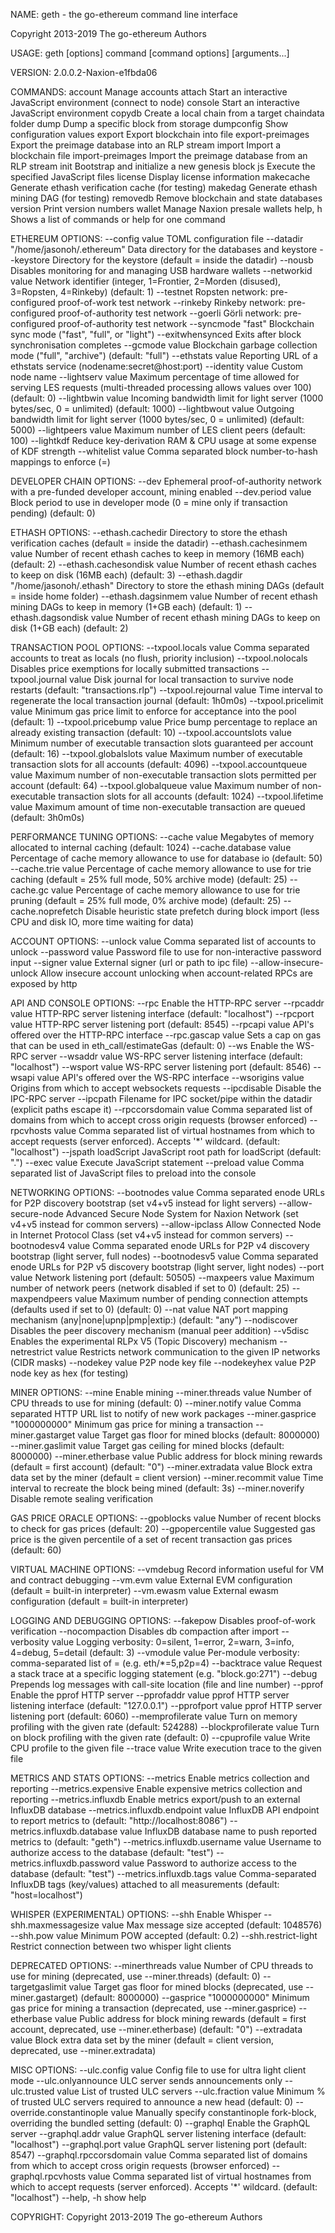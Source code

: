 NAME:
   geth - the go-ethereum command line interface

   Copyright 2013-2019 The go-ethereum Authors

USAGE:
   geth [options] command [command options] [arguments...]
   
VERSION:
   2.0.0.2-Naxion-e1fbda06
   
COMMANDS:
   account           Manage accounts
   attach            Start an interactive JavaScript environment (connect to node)
   console           Start an interactive JavaScript environment
   copydb            Create a local chain from a target chaindata folder
   dump              Dump a specific block from storage
   dumpconfig        Show configuration values
   export            Export blockchain into file
   export-preimages  Export the preimage database into an RLP stream
   import            Import a blockchain file
   import-preimages  Import the preimage database from an RLP stream
   init              Bootstrap and initialize a new genesis block
   js                Execute the specified JavaScript files
   license           Display license information
   makecache         Generate ethash verification cache (for testing)
   makedag           Generate ethash mining DAG (for testing)
   removedb          Remove blockchain and state databases
   version           Print version numbers
   wallet            Manage Naxion presale wallets
   help, h           Shows a list of commands or help for one command
   
ETHEREUM OPTIONS:
  --config value                       TOML configuration file
  --datadir "/home/jasonoh/.ethereum"  Data directory for the databases and keystore
  --keystore                           Directory for the keystore (default = inside the datadir)
  --nousb                              Disables monitoring for and managing USB hardware wallets
  --networkid value                    Network identifier (integer, 1=Frontier, 2=Morden (disused), 3=Ropsten, 4=Rinkeby) (default: 1)
  --testnet                            Ropsten network: pre-configured proof-of-work test network
  --rinkeby                            Rinkeby network: pre-configured proof-of-authority test network
  --goerli                             Görli network: pre-configured proof-of-authority test network
  --syncmode "fast"                    Blockchain sync mode ("fast", "full", or "light")
  --exitwhensynced                     Exits after block synchronisation completes
  --gcmode value                       Blockchain garbage collection mode ("full", "archive") (default: "full")
  --ethstats value                     Reporting URL of a ethstats service (nodename:secret@host:port)
  --identity value                     Custom node name
  --lightserv value                    Maximum percentage of time allowed for serving LES requests (multi-threaded processing allows values over 100) (default: 0)
  --lightbwin value                    Incoming bandwidth limit for light server (1000 bytes/sec, 0 = unlimited) (default: 1000)
  --lightbwout value                   Outgoing bandwidth limit for light server (1000 bytes/sec, 0 = unlimited) (default: 5000)
  --lightpeers value                   Maximum number of LES client peers (default: 100)
  --lightkdf                           Reduce key-derivation RAM & CPU usage at some expense of KDF strength
  --whitelist value                    Comma separated block number-to-hash mappings to enforce (<number>=<hash>)
  
DEVELOPER CHAIN OPTIONS:
  --dev               Ephemeral proof-of-authority network with a pre-funded developer account, mining enabled
  --dev.period value  Block period to use in developer mode (0 = mine only if transaction pending) (default: 0)
  
ETHASH OPTIONS:
  --ethash.cachedir                        Directory to store the ethash verification caches (default = inside the datadir)
  --ethash.cachesinmem value               Number of recent ethash caches to keep in memory (16MB each) (default: 2)
  --ethash.cachesondisk value              Number of recent ethash caches to keep on disk (16MB each) (default: 3)
  --ethash.dagdir "/home/jasonoh/.ethash"  Directory to store the ethash mining DAGs (default = inside home folder)
  --ethash.dagsinmem value                 Number of recent ethash mining DAGs to keep in memory (1+GB each) (default: 1)
  --ethash.dagsondisk value                Number of recent ethash mining DAGs to keep on disk (1+GB each) (default: 2)
  
TRANSACTION POOL OPTIONS:
  --txpool.locals value        Comma separated accounts to treat as locals (no flush, priority inclusion)
  --txpool.nolocals            Disables price exemptions for locally submitted transactions
  --txpool.journal value       Disk journal for local transaction to survive node restarts (default: "transactions.rlp")
  --txpool.rejournal value     Time interval to regenerate the local transaction journal (default: 1h0m0s)
  --txpool.pricelimit value    Minimum gas price limit to enforce for acceptance into the pool (default: 1)
  --txpool.pricebump value     Price bump percentage to replace an already existing transaction (default: 10)
  --txpool.accountslots value  Minimum number of executable transaction slots guaranteed per account (default: 16)
  --txpool.globalslots value   Maximum number of executable transaction slots for all accounts (default: 4096)
  --txpool.accountqueue value  Maximum number of non-executable transaction slots permitted per account (default: 64)
  --txpool.globalqueue value   Maximum number of non-executable transaction slots for all accounts (default: 1024)
  --txpool.lifetime value      Maximum amount of time non-executable transaction are queued (default: 3h0m0s)
  
PERFORMANCE TUNING OPTIONS:
  --cache value           Megabytes of memory allocated to internal caching (default: 1024)
  --cache.database value  Percentage of cache memory allowance to use for database io (default: 50)
  --cache.trie value      Percentage of cache memory allowance to use for trie caching (default = 25% full mode, 50% archive mode) (default: 25)
  --cache.gc value        Percentage of cache memory allowance to use for trie pruning (default = 25% full mode, 0% archive mode) (default: 25)
  --cache.noprefetch      Disable heuristic state prefetch during block import (less CPU and disk IO, more time waiting for data)
  
ACCOUNT OPTIONS:
  --unlock value           Comma separated list of accounts to unlock
  --password value         Password file to use for non-interactive password input
  --signer value           External signer (url or path to ipc file)
  --allow-insecure-unlock  Allow insecure account unlocking when account-related RPCs are exposed by http
  
API AND CONSOLE OPTIONS:
  --rpc                  Enable the HTTP-RPC server
  --rpcaddr value        HTTP-RPC server listening interface (default: "localhost")
  --rpcport value        HTTP-RPC server listening port (default: 8545)
  --rpcapi value         API's offered over the HTTP-RPC interface
  --rpc.gascap value     Sets a cap on gas that can be used in eth_call/estimateGas (default: 0)
  --ws                   Enable the WS-RPC server
  --wsaddr value         WS-RPC server listening interface (default: "localhost")
  --wsport value         WS-RPC server listening port (default: 8546)
  --wsapi value          API's offered over the WS-RPC interface
  --wsorigins value      Origins from which to accept websockets requests
  --ipcdisable           Disable the IPC-RPC server
  --ipcpath              Filename for IPC socket/pipe within the datadir (explicit paths escape it)
  --rpccorsdomain value  Comma separated list of domains from which to accept cross origin requests (browser enforced)
  --rpcvhosts value      Comma separated list of virtual hostnames from which to accept requests (server enforced). Accepts '*' wildcard. (default: "localhost")
  --jspath loadScript    JavaScript root path for loadScript (default: ".")
  --exec value           Execute JavaScript statement
  --preload value        Comma separated list of JavaScript files to preload into the console
  
NETWORKING OPTIONS:
  --bootnodes value     Comma separated enode URLs for P2P discovery bootstrap (set v4+v5 instead for light servers)
  --allow-secure-node   Advanced Secure Node System for Naxion Network (set v4+v5 instead for common servers)
  --allow-ipclass       Allow Connected Node in Internet Protocol Class (set v4+v5 instead for common servers)
  --bootnodesv4 value   Comma separated enode URLs for P2P v4 discovery bootstrap (light server, full nodes)
  --bootnodesv5 value   Comma separated enode URLs for P2P v5 discovery bootstrap (light server, light nodes)
  --port value          Network listening port (default: 50505)
  --maxpeers value      Maximum number of network peers (network disabled if set to 0) (default: 25)
  --maxpendpeers value  Maximum number of pending connection attempts (defaults used if set to 0) (default: 0)
  --nat value           NAT port mapping mechanism (any|none|upnp|pmp|extip:<IP>) (default: "any")
  --nodiscover          Disables the peer discovery mechanism (manual peer addition)
  --v5disc              Enables the experimental RLPx V5 (Topic Discovery) mechanism
  --netrestrict value   Restricts network communication to the given IP networks (CIDR masks)
  --nodekey value       P2P node key file
  --nodekeyhex value    P2P node key as hex (for testing)
  
MINER OPTIONS:
  --mine                         Enable mining
  --miner.threads value          Number of CPU threads to use for mining (default: 0)
  --miner.notify value           Comma separated HTTP URL list to notify of new work packages
  --miner.gasprice "1000000000"  Minimum gas price for mining a transaction
  --miner.gastarget value        Target gas floor for mined blocks (default: 8000000)
  --miner.gaslimit value         Target gas ceiling for mined blocks (default: 8000000)
  --miner.etherbase value        Public address for block mining rewards (default = first account) (default: "0")
  --miner.extradata value        Block extra data set by the miner (default = client version)
  --miner.recommit value         Time interval to recreate the block being mined (default: 3s)
  --miner.noverify               Disable remote sealing verification
  
GAS PRICE ORACLE OPTIONS:
  --gpoblocks value      Number of recent blocks to check for gas prices (default: 20)
  --gpopercentile value  Suggested gas price is the given percentile of a set of recent transaction gas prices (default: 60)
  
VIRTUAL MACHINE OPTIONS:
  --vmdebug         Record information useful for VM and contract debugging
  --vm.evm value    External EVM configuration (default = built-in interpreter)
  --vm.ewasm value  External ewasm configuration (default = built-in interpreter)
  
LOGGING AND DEBUGGING OPTIONS:
  --fakepow                 Disables proof-of-work verification
  --nocompaction            Disables db compaction after import
  --verbosity value         Logging verbosity: 0=silent, 1=error, 2=warn, 3=info, 4=debug, 5=detail (default: 3)
  --vmodule value           Per-module verbosity: comma-separated list of <pattern>=<level> (e.g. eth/*=5,p2p=4)
  --backtrace value         Request a stack trace at a specific logging statement (e.g. "block.go:271")
  --debug                   Prepends log messages with call-site location (file and line number)
  --pprof                   Enable the pprof HTTP server
  --pprofaddr value         pprof HTTP server listening interface (default: "127.0.0.1")
  --pprofport value         pprof HTTP server listening port (default: 6060)
  --memprofilerate value    Turn on memory profiling with the given rate (default: 524288)
  --blockprofilerate value  Turn on block profiling with the given rate (default: 0)
  --cpuprofile value        Write CPU profile to the given file
  --trace value             Write execution trace to the given file
  
METRICS AND STATS OPTIONS:
  --metrics                          Enable metrics collection and reporting
  --metrics.expensive                Enable expensive metrics collection and reporting
  --metrics.influxdb                 Enable metrics export/push to an external InfluxDB database
  --metrics.influxdb.endpoint value  InfluxDB API endpoint to report metrics to (default: "http://localhost:8086")
  --metrics.influxdb.database value  InfluxDB database name to push reported metrics to (default: "geth")
  --metrics.influxdb.username value  Username to authorize access to the database (default: "test")
  --metrics.influxdb.password value  Password to authorize access to the database (default: "test")
  --metrics.influxdb.tags value      Comma-separated InfluxDB tags (key/values) attached to all measurements (default: "host=localhost")
  
WHISPER (EXPERIMENTAL) OPTIONS:
  --shh                       Enable Whisper
  --shh.maxmessagesize value  Max message size accepted (default: 1048576)
  --shh.pow value             Minimum POW accepted (default: 0.2)
  --shh.restrict-light        Restrict connection between two whisper light clients
  
DEPRECATED OPTIONS:
  --minerthreads value     Number of CPU threads to use for mining (deprecated, use --miner.threads) (default: 0)
  --targetgaslimit value   Target gas floor for mined blocks (deprecated, use --miner.gastarget) (default: 8000000)
  --gasprice "1000000000"  Minimum gas price for mining a transaction (deprecated, use --miner.gasprice)
  --etherbase value        Public address for block mining rewards (default = first account, deprecated, use --miner.etherbase) (default: "0")
  --extradata value        Block extra data set by the miner (default = client version, deprecated, use --miner.extradata)
  
MISC OPTIONS:
  --ulc.config value               Config file to use for ultra light client mode
  --ulc.onlyannounce               ULC server sends announcements only
  --ulc.trusted value              List of trusted ULC servers
  --ulc.fraction value             Minimum % of trusted ULC servers required to announce a new head (default: 0)
  --override.constantinople value  Manually specify constantinople fork-block, overriding the bundled setting (default: 0)
  --graphql                        Enable the GraphQL server
  --graphql.addr value             GraphQL server listening interface (default: "localhost")
  --graphql.port value             GraphQL server listening port (default: 8547)
  --graphql.rpccorsdomain value    Comma separated list of domains from which to accept cross origin requests (browser enforced)
  --graphql.rpcvhosts value        Comma separated list of virtual hostnames from which to accept requests (server enforced). Accepts '*' wildcard. (default: "localhost")
  --help, -h                       show help
  

COPYRIGHT:
   Copyright 2013-2019 The go-ethereum Authors
   

